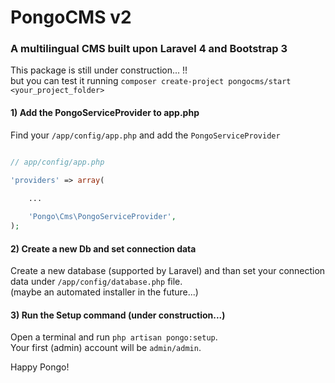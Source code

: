 # PongoCMS v2

### A multilingual CMS built upon Laravel 4 and Bootstrap 3

This package is still under construction... !!  
but you can test it running `composer create-project pongocms/start <your_project_folder>`

#### 1) Add the PongoServiceProvider to app.php

Find your `/app/config/app.php` and add the `PongoServiceProvider`

```php

// app/config/app.php

'providers' => array(
    
    ...

    'Pongo\Cms\PongoServiceProvider',
);
```

#### 2) Create a new Db and set connection data

Create a new database (supported by Laravel) and than set your connection data under `/app/config/database.php` file.  
(maybe an automated installer in the future...)

#### 3) Run the Setup command (under construction...)

Open a terminal and run `php artisan pongo:setup`.  
Your first (admin) account will be `admin/admin`.

Happy Pongo!